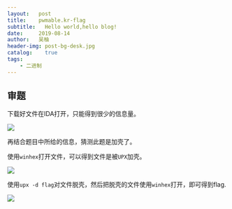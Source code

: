 ```yaml
---
layout:   post
title:    pwmable.kr-flag
subtitle:   Hello world,hello blog!
date:     2019-08-14
author:   吴柚
header-img: post-bg-desk.jpg
catalog:    true
tags:
    - 二进制
---
```


## 审题

下载好文件在IDA打开，只能得到很少的信息量。

![](http://ww1.sinaimg.cn/large/006bbSI6ly1g5zcp0mm9hj30m006pmx6.jpg)

再结合题目中所给的信息，猜测此题是加壳了。

使用`winhex`打开文件，可以得到文件是被`UPX`加壳。

![](http://ww1.sinaimg.cn/large/006bbSI6ly1g5zdeavvdij30kv084752.jpg)

使用`upx -d flag`对文件脱壳，然后把脱壳的文件使用`winhex`打开，即可得到flag.

![](http://ww1.sinaimg.cn/large/006bbSI6ly1g5zdjhrcryj30fn06iq3i.jpg)
